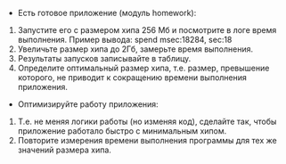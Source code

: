 - Есть готовое приложение (модуль homework):
1) Запустите его с размером хипа 256 Мб и посмотрите в логе время выполнения.
Пример вывода:
spend msec:18284, sec:18
2) Увеличьте размер хипа до 2Гб, замерьте время выполнения.
3) Результаты запусков записывайте в таблицу.
4) Определите оптимальный размер хипа, т.е. размер, превышение которого,
не приводит к сокращению времени выполнения приложения.

- Оптимизируйте работу приложения:
1) Т.е. не меняя логики работы (но изменяя код), сделайте так, чтобы приложение работало быстро с минимальным хипом.
2) Повторите измерения времени выполнения программы для тех же значений размера хипа.